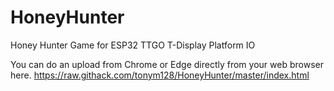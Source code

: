 # HoneyHunter
Honey Hunter Game for ESP32 TTGO T-Display Platform IO

You can do an upload from Chrome or Edge directly from your web browser here.
https://raw.githack.com/tonym128/HoneyHunter/master/index.html
